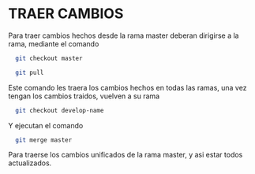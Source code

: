 # TRAER CAMBIOS 

Para traer cambios hechos desde la rama master deberan dirigirse a la rama, mediante el comando

```bash
  git checkout master

  git pull
```

Este comando les traera los cambios hechos en todas las ramas, una vez tengan los cambios traidos, vuelven a su rama
```bash
  git checkout develop-name
```
Y ejecutan el comando 
```bash
  git merge master
```
Para traerse los cambios unificados de la rama master, y asi estar todos actualizados.